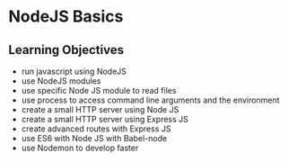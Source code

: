# NodeJS Basics

## Learning Objectives

* run javascript using NodeJS
* use NodeJS modules
* use specific Node JS module to read files
* use process to access command line arguments and the environment
* create a small HTTP server using Node JS
* create a small HTTP server using Express JS
* create advanced routes with Express JS
* use ES6 with Node JS with Babel-node
* use Nodemon to develop faster